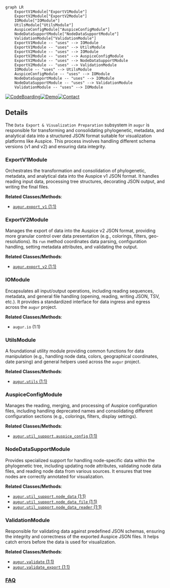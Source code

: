 ```mermaid
graph LR
    ExportV1Module["ExportV1Module"]
    ExportV2Module["ExportV2Module"]
    IOModule["IOModule"]
    UtilsModule["UtilsModule"]
    AuspiceConfigModule["AuspiceConfigModule"]
    NodeDataSupportModule["NodeDataSupportModule"]
    ValidationModule["ValidationModule"]
    ExportV1Module -- "uses" --> IOModule
    ExportV1Module -- "uses" --> UtilsModule
    ExportV2Module -- "uses" --> IOModule
    ExportV2Module -- "uses" --> AuspiceConfigModule
    ExportV2Module -- "uses" --> NodeDataSupportModule
    ExportV2Module -- "uses" --> ValidationModule
    IOModule -- "uses" --> UtilsModule
    AuspiceConfigModule -- "uses" --> IOModule
    NodeDataSupportModule -- "uses" --> IOModule
    NodeDataSupportModule -- "uses" --> ValidationModule
    ValidationModule -- "uses" --> IOModule
```

[![CodeBoarding](https://img.shields.io/badge/Generated%20by-CodeBoarding-9cf?style=flat-square)](https://github.com/CodeBoarding/GeneratedOnBoardings)[![Demo](https://img.shields.io/badge/Try%20our-Demo-blue?style=flat-square)](https://www.codeboarding.org/demo)[![Contact](https://img.shields.io/badge/Contact%20us%20-%20contact@codeboarding.org-lightgrey?style=flat-square)](mailto:contact@codeboarding.org)

## Details

The `Data Export & Visualization Preparation` subsystem in `augur` is responsible for transforming and consolidating phylogenetic, metadata, and analytical data into a structured JSON format suitable for visualization platforms like Auspice. This process involves handling different schema versions (v1 and v2) and ensuring data integrity.

### ExportV1Module
Orchestrates the transformation and consolidation of phylogenetic, metadata, and analytical data into the Auspice v1 JSON format. It handles reading input data, processing tree structures, decorating JSON output, and writing the final files.


**Related Classes/Methods**:

- <a href="https://github.com/nextstrain/augur/augur/export_v1.py#L1-L1" target="_blank" rel="noopener noreferrer">`augur.export_v1` (1:1)</a>


### ExportV2Module
Manages the export of data into the Auspice v2 JSON format, providing more granular control over data presentation (e.g., colorings, filters, geo-resolutions). Its `run` method coordinates data parsing, configuration handling, setting metadata attributes, and validating the output.


**Related Classes/Methods**:

- <a href="https://github.com/nextstrain/augur/augur/export_v2.py#L1-L1" target="_blank" rel="noopener noreferrer">`augur.export_v2` (1:1)</a>


### IOModule
Encapsulates all input/output operations, including reading sequences, metadata, and general file handling (opening, reading, writing JSON, TSV, etc.). It provides a standardized interface for data ingress and egress across the `augur` project.


**Related Classes/Methods**:

- `augur.io` (1:1)


### UtilsModule
A foundational utility module providing common functions for data manipulation (e.g., handling node data, colors, geographical coordinates, date parsing) and general helpers used across the `augur` project.


**Related Classes/Methods**:

- <a href="https://github.com/nextstrain/augur/augur/utils.py#L1-L1" target="_blank" rel="noopener noreferrer">`augur.utils` (1:1)</a>


### AuspiceConfigModule
Manages the reading, merging, and processing of Auspice configuration files, including handling deprecated names and consolidating different configuration sections (e.g., colorings, filters, display settings).


**Related Classes/Methods**:

- <a href="https://github.com/nextstrain/augur/augur/util_support/auspice_config.py#L1-L1" target="_blank" rel="noopener noreferrer">`augur.util_support.auspice_config` (1:1)</a>


### NodeDataSupportModule
Provides specialized support for handling node-specific data within the phylogenetic tree, including updating node attributes, validating node data files, and reading node data from various sources. It ensures that tree nodes are correctly annotated for visualization.


**Related Classes/Methods**:

- <a href="https://github.com/nextstrain/augur/augur/util_support/node_data.py#L1-L1" target="_blank" rel="noopener noreferrer">`augur.util_support.node_data` (1:1)</a>
- <a href="https://github.com/nextstrain/augur/augur/util_support/node_data_file.py#L1-L1" target="_blank" rel="noopener noreferrer">`augur.util_support.node_data_file` (1:1)</a>
- <a href="https://github.com/nextstrain/augur/augur/util_support/node_data_reader.py#L1-L1" target="_blank" rel="noopener noreferrer">`augur.util_support.node_data_reader` (1:1)</a>


### ValidationModule
Responsible for validating data against predefined JSON schemas, ensuring the integrity and correctness of the exported Auspice JSON files. It helps catch errors before the data is used for visualization.


**Related Classes/Methods**:

- <a href="https://github.com/nextstrain/augur/augur/validate.py#L1-L1" target="_blank" rel="noopener noreferrer">`augur.validate` (1:1)</a>
- <a href="https://github.com/nextstrain/augur/augur/validate_export.py#L1-L1" target="_blank" rel="noopener noreferrer">`augur.validate_export` (1:1)</a>




### [FAQ](https://github.com/CodeBoarding/GeneratedOnBoardings/tree/main?tab=readme-ov-file#faq)